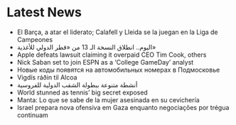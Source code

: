 # Latest News
-  El Barça, a atar el liderato; Calafell y Lleida se la juegan en la Liga de Campeones
-  اليوم.. انطلاق النسخة الـ 13 من «قطر الدولي للأغذية»
-  Apple defeats lawsuit claiming it overpaid CEO Tim Cook, others
-  Nick Saban set to join ESPN as a ‘College GameDay’ analyst
-  Новые коды появятся на автомобильных номерах в Подмосковье
-  Vigdís ráðin til Alcoa
-  أنشطة متنوعة ببطولة الشقب الدولية للفروسية
-  World stunned as tennis’ big secret exposed
-  Manta: Lo que se sabe de la mujer asesinada en su cevichería
-  Israel prepara nova ofensiva em Gaza enquanto negociações por trégua continuam

